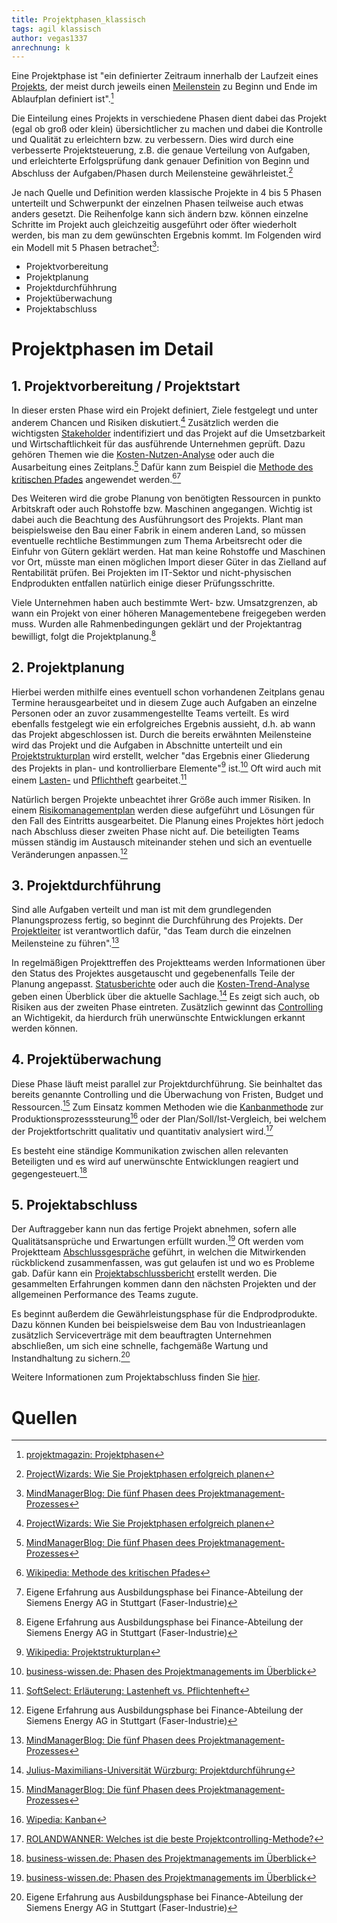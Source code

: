 ```yaml
---
title: Projektphasen_klassisch
tags: agil klassisch
author: vegas1337
anrechnung: k
---
```


Eine Projektphase ist "ein definierter Zeitraum innerhalb der Laufzeit eines [Projekts](Projekt.md), der meist durch jeweils einen [Meilenstein](Meilensteine.md) zu Beginn und Ende im Ablaufplan definiert ist".[^1]

Die Einteilung eines Projekts in verschiedene Phasen dient dabei das Projekt (egal ob groß oder klein) übersichtlicher zu machen und dabei die Kontrolle und Qualität zu erleichtern bzw. zu verbessern. Dies wird durch eine verbesserte Projektsteuerung, z.B. die genaue Verteilung von Aufgaben, und erleichterte Erfolgsprüfung dank genauer Definition von Beginn und Abschluss der Aufgaben/Phasen durch Meilensteine gewährleistet.[^2]

Je nach Quelle und Definition werden klassische Projekte in 4 bis 5 Phasen unterteilt und Schwerpunkt der einzelnen Phasen teilweise auch etwas anders gesetzt. Die Reihenfolge kann sich ändern bzw. können einzelne Schritte im Projekt auch gleichzeitig ausgeführt oder öfter wiederholt werden, bis man zu dem gewünschten Ergebnis kommt.
Im Folgenden wird ein Modell mit 5 Phasen betrachet[^3]:

* Projektvorbereitung
* Projektplanung
* Projektdurchfühhrung
* Projektüberwachung
* Projektabschluss

# Projektphasen im Detail

## 1. Projektvorbereitung / Projektstart

In dieser ersten Phase wird ein Projekt definiert, Ziele festgelegt und unter anderem Chancen und Risiken diskutiert.[^2] Zusätzlich werden die wichtigsten [Stakeholder](Stakeholderanalyse.md) indentifiziert und das Projekt auf die Umsetzbarkeit und Wirtschaftlichkeit für das ausführende Unternehmen geprüft. Dazu gehören Themen wie die [Kosten-Nutzen-Analyse](Kosten_Nutzen_Analyse.md)  oder auch die Ausarbeitung eines Zeitplans.[^3] Dafür kann zum Beispiel die [Methode des kritischen Pfades](Methode_des_kritischen_Pfades.md) angewendet werden.[^9][^4]

Des Weiteren wird die grobe Planung von benötigten Ressourcen in punkto Arbitskraft oder auch Rohstoffe bzw. Maschinen angegangen. Wichtig ist dabei auch die Beachtung des Ausführungsort des Projekts. Plant man beispielsweise den Bau einer Fabrik in einem anderen Land, so müssen eventuelle rechtliche Bestimmungen zum Thema Arbeitsrecht oder die Einfuhr von Gütern geklärt werden. Hat man keine Rohstoffe und Maschinen vor Ort, müsste man einen möglichen Import dieser Güter in das Zielland auf Rentabilität prüfen. Bei Projekten im IT-Sektor und nicht-physischen Endprodukten entfallen natürlich einige dieser Prüfungsschritte.

Viele Unternehmen haben auch bestimmte Wert- bzw. Umsatzgrenzen, ab wann ein Projekt von einer höheren Managementebene freigegeben werden muss. Wurden alle Rahmenbedingungen geklärt und der Projektantrag bewilligt, folgt die Projektplanung.[^4] 

## 2. Projektplanung

Hierbei werden mithilfe eines eventuell schon vorhandenen Zeitplans genau Termine herausgearbeitet und in diesem Zuge auch Aufgaben an einzelne Personen oder an zuvor zusammengestellte Teams verteilt. Es wird ebenfalls festgelegt wie ein erfolgreiches Ergebnis aussieht, d.h. ab wann das Projekt abgeschlossen ist. Durch die bereits erwähnten Meilensteine wird das Projekt und die Aufgaben in Abschnitte unterteilt und ein [Projektstrukturplan](Projektstrukturplan.md) wird erstellt, welcher "das Ergebnis einer Gliederung des Projekts in plan- und kontrollierbare Elemente"[^5] ist.[^6] Oft wird auch mit einem [Lasten-](Lastenheft.md) und [Pflichtheft](Pflichtenheft.md) gearbeitet.[^7]

Natürlich bergen Projekte unbeachtet ihrer Größe auch immer Risiken. In einem [Risikomanagementplan](Risikomanagement.md) werden diese aufgeführt und Lösungen für den Fall des Eintritts ausgearbeitet. Die Planung eines Projektes hört jedoch nach Abschluss dieser zweiten Phase nicht auf. Die beteiligten Teams müssen ständig im Austausch miteinander stehen und sich an eventuelle Veränderungen anpassen.[^4]

## 3. Projektdurchführung

Sind alle Aufgaben verteilt und man ist mit dem grundlegenden Planungsprozess fertig, so beginnt die Durchführung des Projekts. Der [Projektleiter](Faehigkeiten_Projektleiter.md) ist verantwortlich dafür, "das Team durch die einzelnen Meilensteine zu führen".[^3] 

In regelmäßigen Projekttreffen des Projektteams werden Informationen über den Status des Projektes ausgetauscht und gegebenenfalls Teile der Planung angepasst. [Statusberichte](Statusreport.md) oder auch die [Kosten-Trend-Analyse](Kosten_Trend_Analyse.md) geben einen Überblick über die aktuelle Sachlage.[^8] Es zeigt sich auch, ob Risiken aus der zweiten Phase eintreten.
Zusätzlich gewinnt das [Controlling](Projektcontrolling.md) an Wichtigekit, da hierdurch früh unerwünschte Entwicklungen erkannt werden können.

## 4. Projektüberwachung

Diese Phase läuft meist parallel zur Projektdurchführung. Sie beinhaltet das bereits genannte Controlling und die Überwachung von Fristen, Budget und Ressourcen.[^3] 
Zum Einsatz kommen Methoden wie die [Kanbanmethode](Kanban.md) zur Produktionsprozesssteurung[^10] oder der Plan/Soll/Ist-Vergleich, bei welchem der Projektfortschritt qualitativ und quantitativ analysiert wird.[^11]

Es besteht eine ständige Kommunikation zwischen allen relevanten Beteiligten und es wird auf unerwünschte Entwicklungen reagiert und gegengesteuert.[^6]

## 5. Projektabschluss

Der Auftraggeber kann nun das fertige Projekt abnehmen, sofern alle Qualitätsansprüche und Erwartungen erfüllt wurden.[^6] Oft werden vom Projektteam [Abschlussgespräche](Abschlussanalyse.md) geführt, in welchen die Mitwirkenden rückblickend zusammenfassen, was gut gelaufen ist und wo es Probleme gab. Dafür kann ein [Projektabschlussbericht](Projektabschlussbericht.md) erstellt werden. Die gesammelten Erfahrungen kommen dann den nächsten Projekten und der allgemeinen Performance des Teams zugute. 

Es beginnt außerdem die Gewährleistungsphase für die Endprodprodukte. Dazu können Kunden bei beispielsweise dem Bau von Industrieanlagen zusätzlich Serviceverträge mit dem beauftragten Unternehmen abschließen, um sich eine schnelle, fachgemäße Wartung und Instandhaltung zu sichern.[^4]

Weitere Informationen zum Projektabschluss finden Sie [hier](Projektabschluss.md).


# Quellen

[^1]: [projektmagazin: Projektphasen](https://www.projektmagazin.de/glossarterm/projektphase)
[^2]: [ProjectWizards: Wie Sie Projektphasen erfolgreich planen](https://www.projectwizards.net/de/blog/2019/06/project-phases)
[^3]: [MindManagerBlog: Die fünf Phasen dees Projektmanagement-Prozesses](https://blog.mindmanager.com/de/blog/die-funf-phasen-des-projektmanagement-prozesses/)
[^4]: Eigene Erfahrung aus Ausbildungsphase bei Finance-Abteilung der Siemens Energy AG in Stuttgart (Faser-Industrie)
[^5]: [Wikipedia: Projektstrukturplan](https://de.wikipedia.org/wiki/Projektstrukturplan)
[^6]: [business-wissen.de: Phasen des Projektmanagements im Überblick](https://www.business-wissen.de/hb/phasen-des-projektmanagements-im-ueberblick/)
[^7]: [SoftSelect: Erläuterung: Lastenheft vs. Pflichtenheft](http://www.softselect.de/wissenspool/erlaeuterung_lastenheft_vs_pflichtenheft#:~:text=Das%20Lastenheft%20beschreibt%20die%20gesamte,Lastenheft%20gew%C3%BCnschten%20Funktionen%20umgesetzt%20werden.)
[^8]: [Julius-Maximilians-Universität Würzburg: Projektdurchführung](https://www.uni-wuerzburg.de/verwaltung/qualitaetsmanagement/projektmanagement/projektdurchfuehrung/)
[^9]: [Wikipedia: Methode des kritischen Pfades](https://de.wikipedia.org/wiki/Methode_des_kritischen_Pfades)
[^10]: [Wipedia: Kanban](https://de.wikipedia.org/wiki/Kanban)
[^11]: [ROLANDWANNER: Welches ist die beste Projektcontrolling-Methode?](https://rolandwanner.ch/die-beste-projektcontrolling-methode/)
